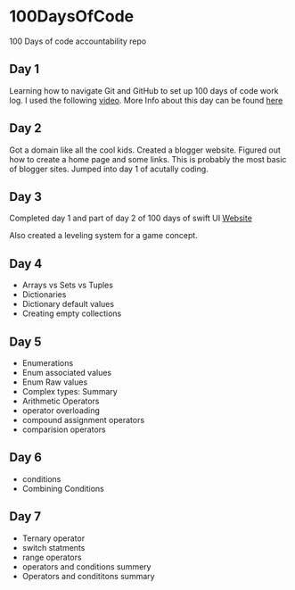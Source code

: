 # 100DaysOfCode
100 Days of code accountability repo

## Day 1
Learning how to navigate Git and GitHub to set up 100 days of code work log.
I used the following [video](https://www.youtube.com/watch?v=qzdRE7Uw4-M).
More Info about this day can be found [here](Day1/Day1.md)

## Day 2
Got a domain like all the cool kids. Created a blogger website. Figured out how to create a home page and some links. This is probably the most basic of blogger sites. Jumped into day 1 of acutally coding. 

## Day 3
Completed day 1 and part of day 2 of 100 days of swift UI [Website](https://www.hackingwithswift.com/100)

Also created a leveling system for a game concept. 

## Day 4
- Arrays vs Sets vs Tuples
- Dictionaries
- Dictionary default values
- Creating empty collections

## Day 5
- Enumerations
- Enum associated values
- Enum Raw values
- Complex types: Summary
- Arithmetic Operators
- operator overloading
- compound assignment operators
- comparision operators

## Day 6
- conditions
- Combining Conditions

## Day 7
- Ternary operator
- switch statments
- range operators
- operators and conditions summery
- Operators and condititons summary